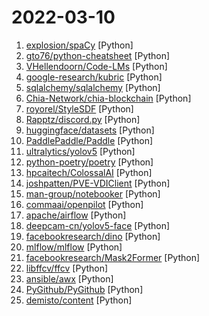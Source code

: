 # 2022-03-10

1. [explosion/spaCy](https://github.com/explosion/spaCy "💫 Industrial-strength Natural Language Processing (NLP) in Python") [Python]
2. [gto76/python-cheatsheet](https://github.com/gto76/python-cheatsheet "Comprehensive Python Cheatsheet") [Python]
3. [VHellendoorn/Code-LMs](https://github.com/VHellendoorn/Code-LMs "Guide to using pre-trained large language models of source code") [Python]
4. [google-research/kubric](https://github.com/google-research/kubric "A data generation pipeline for creating semi-realistic synthetic multi-object videos with rich annotations such as instance segmentation masks, depth maps, and optical flow.") [Python]
5. [sqlalchemy/sqlalchemy](https://github.com/sqlalchemy/sqlalchemy "The Database Toolkit for Python") [Python]
6. [Chia-Network/chia-blockchain](https://github.com/Chia-Network/chia-blockchain "Chia blockchain python implementation (full node, farmer, harvester, timelord, and wallet)") [Python]
7. [royorel/StyleSDF](https://github.com/royorel/StyleSDF "") [Python]
8. [Rapptz/discord.py](https://github.com/Rapptz/discord.py "An API wrapper for Discord written in Python.") [Python]
9. [huggingface/datasets](https://github.com/huggingface/datasets "🤗 The largest hub of ready-to-use datasets for ML models with fast, easy-to-use and efficient data manipulation tools") [Python]
10. [PaddlePaddle/Paddle](https://github.com/PaddlePaddle/Paddle "PArallel Distributed Deep LEarning: Machine Learning Framework from Industrial Practice （『飞桨』核心框架，深度学习&机器学习高性能单机、分布式训练和跨平台部署）") [Python]
11. [ultralytics/yolov5](https://github.com/ultralytics/yolov5 "YOLOv5 🚀 in PyTorch > ONNX > CoreML > TFLite") [Python]
12. [python-poetry/poetry](https://github.com/python-poetry/poetry "Python dependency management and packaging made easy.") [Python]
13. [hpcaitech/ColossalAI](https://github.com/hpcaitech/ColossalAI "Colossal-AI: A Unified Deep Learning System for Large-Scale Parallel Training") [Python]
14. [joshpatten/PVE-VDIClient](https://github.com/joshpatten/PVE-VDIClient "Proxmox based VDI client") [Python]
15. [man-group/notebooker](https://github.com/man-group/notebooker "Productionise & schedule your Jupyter Notebooks as easily as you wrote them.") [Python]
16. [commaai/openpilot](https://github.com/commaai/openpilot "openpilot is an open source driver assistance system. openpilot performs the functions of Automated Lane Centering and Adaptive Cruise Control for over 150 supported car makes and models.") [Python]
17. [apache/airflow](https://github.com/apache/airflow "Apache Airflow - A platform to programmatically author, schedule, and monitor workflows") [Python]
18. [deepcam-cn/yolov5-face](https://github.com/deepcam-cn/yolov5-face "YOLO5Face: Why Reinventing a Face Detector (https://arxiv.org/abs/2105.12931)") [Python]
19. [facebookresearch/dino](https://github.com/facebookresearch/dino "PyTorch code for Vision Transformers training with the Self-Supervised learning method DINO") [Python]
20. [mlflow/mlflow](https://github.com/mlflow/mlflow "Open source platform for the machine learning lifecycle") [Python]
21. [facebookresearch/Mask2Former](https://github.com/facebookresearch/Mask2Former "Code release for Masked-attention Mask Transformer for Universal Image Segmentation") [Python]
22. [libffcv/ffcv](https://github.com/libffcv/ffcv "FFCV: Fast Forward Computer Vision (and other ML workloads!)") [Python]
23. [ansible/awx](https://github.com/ansible/awx "AWX Project") [Python]
24. [PyGithub/PyGithub](https://github.com/PyGithub/PyGithub "Typed interactions with the GitHub API v3") [Python]
25. [demisto/content](https://github.com/demisto/content "Demisto is now Cortex XSOAR. Automate and orchestrate your Security Operations with Cortex XSOAR's ever-growing Content Repository. Pull Requests are always welcome and highly appreciated!") [Python]
